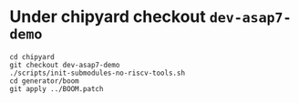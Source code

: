 # Under chipyard checkout `dev-asap7-demo` 

```
cd chipyard 
git checkout dev-asap7-demo
./scripts/init-submodules-no-riscv-tools.sh 
cd generator/boom
git apply ../BOOM.patch
```



